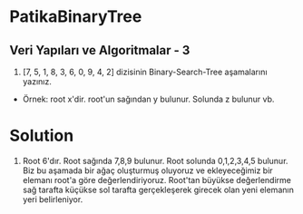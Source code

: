 # PatikaBinaryTree
## Veri Yapıları ve Algoritmalar - 3

1. [7, 5, 1, 8, 3, 6, 0, 9, 4, 2] dizisinin Binary-Search-Tree aşamalarını yazınız.

- Örnek: root x'dir. root'un sağından y bulunur. Solunda z bulunur vb.

# Solution
1.  Root 6'dır. Root sağında 7,8,9 bulunur. Root solunda 0,1,2,3,4,5 bulunur. Biz bu aşamada bir ağaç oluşturmuş oluyoruz ve ekleyeceğimiz bir elemanı root'a göre değerlendiriyoruz. Root'tan büyükse değerlendirme sağ tarafta küçükse sol tarafta gerçekleşerek girecek olan yeni elemanın yeri belirleniyor.